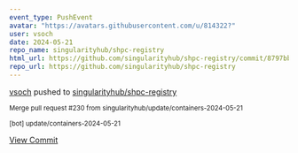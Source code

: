 ```yaml
---
event_type: PushEvent
avatar: "https://avatars.githubusercontent.com/u/814322?"
user: vsoch
date: 2024-05-21
repo_name: singularityhub/shpc-registry
html_url: https://github.com/singularityhub/shpc-registry/commit/8797bb38f7c53e8cf0cf05f13b5b655acad1752d
repo_url: https://github.com/singularityhub/shpc-registry
---
```


<a href='https://github.com/vsoch' target='_blank'>vsoch</a> pushed to <a href='https://github.com/singularityhub/shpc-registry' target='_blank'>singularityhub/shpc-registry</a>

<small>Merge pull request #230 from singularityhub/update/containers-2024-05-21

[bot] update/containers-2024-05-21</small>

<a href='https://github.com/singularityhub/shpc-registry/commit/8797bb38f7c53e8cf0cf05f13b5b655acad1752d' target='_blank'>View Commit</a>